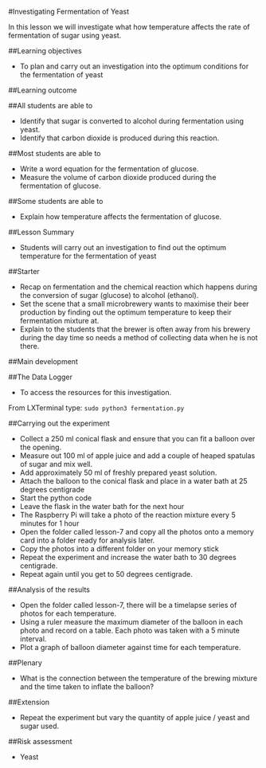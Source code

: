 #Investigating Fermentation of Yeast

In this lesson we will investigate what how temperature affects the rate of fermentation of sugar using yeast.

##Learning objectives

- To plan and carry out an investigation into the optimum conditions for the fermentation of yeast

##Learning outcome

##All students are able to

- Identify that sugar is converted to alcohol during fermentation using yeast.
- Identify that carbon dioxide is produced during this reaction.

##Most students are able to 

- Write a word equation for the fermentation of glucose.
- Measure the volume of carbon dioxide produced during the fermentation of glucose.

##Some students are able to

- Explain how temperature affects the fermentation of glucose.


##Lesson Summary

- Students will carry out an investigation to find out the optimum temperature for the fermentation of yeast 

##Starter

- Recap on fermentation and the chemical reaction which happens during the conversion of sugar (glucose) to alcohol (ethanol).
- Set the scene that a small microbrewery wants to maximise their beer production by finding out the optimum temperature to keep their fermentation mixture at.
- Explain to the students that the brewer is often away from his brewery during the day time so needs a method of collecting data when he is not there.


##Main development

##The Data Logger

- To access the resources for this investigation.

From LXTerminal type: `sudo python3 fermentation.py` 

##Carrying out the experiment

- Collect a 250 ml conical flask and ensure that you can fit a balloon over the opening.
- Measure out 100 ml of apple juice and add a couple of heaped spatulas of sugar and mix well.
- Add approximately 50 ml of freshly prepared yeast solution.
- Attach the balloon to the conical flask and place in a water bath at 25 degrees centigrade
- Start the python code 
- Leave the flask in the water bath for the next hour
- The Raspberry Pi will take a photo of the reaction mixture every 5 minutes for 1 hour
- Open the folder called lesson-7 and copy all the photos onto a memory card into a folder ready for analysis later.
- Copy the photos into a different folder on your memory stick
- Repeat the experiment and increase the water bath to 30 degrees centigrade.
- Repeat again until you get to 50 degrees centigrade.

##Analysis of the results

- Open the folder called lesson-7, there will be a timelapse series of photos for each temperature.
- Using a ruler measure the maximum diameter of the balloon in each photo and record on a table. Each photo was taken with a 5 minute interval.
- Plot a graph of balloon diameter against time for each temperature. 



##Plenary 

- What is the connection between the temperature of the brewing mixture and the time taken to inflate the balloon?


##Extension

- Repeat the experiment but vary the quantity of apple juice / yeast and sugar used.

##Risk assessment

- Yeast
